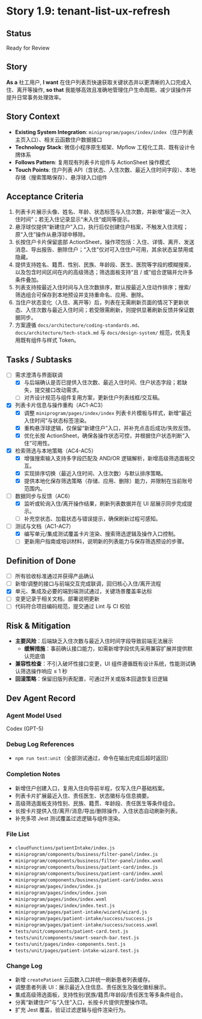 # Story 1.9: tenant-list-ux-refresh

## Status
Ready for Review

## Story
**As a** 社工用户,
**I want** 在住户列表页快速获取关键状态并以更清晰的入口完成入住、离开等操作,
**so that** 我能够高效且准确地管理住户生命周期，减少误操作并提升日常事务处理效率。

## Story Context
- **Existing System Integration**: `miniprogram/pages/index/index`（住户列表主页入口）、相关云函数住户数据接口
- **Technology Stack**: 微信小程序原生框架、Mpflow 工程化工具、既有设计令牌体系
- **Follows Pattern**: 复用现有列表卡片组件与 ActionSheet 操作模式
- **Touch Points**: 住户列表 API（含状态、入住次数、最近入住时间字段）、本地存储（搜索策略保存）、悬浮球入口组件

## Acceptance Criteria
1. 列表卡片展示头像、姓名、年龄、状态标签与入住次数，并新增“最近一次入住时间”；若无入住记录显示“未入住”或同等提示。
2. 悬浮球仅提供“新建住户”入口，执行后仅创建住户档案，不触发入住流程；原“入住”操作从悬浮球中移除。
3. 长按住户卡片保留底部 ActionSheet，操作项包括：入住、详情、离开、发送消息、导出报告、删除住户；“入住”仅对可入住住户可用，其余状态呈禁用或隐藏。
4. 提供支持姓名、籍贯、性别、民族、年龄段、医生、医院等字段的模糊搜索，以及包含时间区间在内的高级筛选；筛选面板支持“且 / 或”组合逻辑并允许多条件叠加。
5. 列表支持按最近入住时间与入住次数排序，默认按最近入住动作排序；搜索/筛选组合可保存到本地预设并支持重命名、应用、删除。
6. 当住户状态变化（入住、离开等）后，列表在无需刷新页面的情况下更新状态、入住次数与最近入住时间；若受限需刷新，则提供显著刷新反馈并保证数据同步。
7. 方案遵循 `docs/architecture/coding-standards.md`、`docs/architecture/tech-stack.md` 与 `docs/design-system/` 规范，优先复用既有组件与样式 Token。

## Tasks / Subtasks
- [ ] 需求澄清与界面联调
  - [x] 与后端确认是否已提供入住次数、最近入住时间、住户状态字段；若缺失，提交接口改动需求。
  - [ ] 对齐设计规范与组件复用方案，更新住户列表线框/交互稿。
- [x] 列表卡片信息与操作重构（AC1-AC3）
  - [x] 调整 `miniprogram/pages/index/index` 列表卡片模板与样式，新增“最近入住时间”与状态标签渲染。
  - [x] 重构悬浮球逻辑，仅保留“新建住户”入口，并补充点击后成功/失败反馈。
  - [x] 优化长按 ActionSheet，确保各操作状态可控，并根据住户状态判断“入住”可用性。
- [x] 检索筛选与本地策略（AC4-AC5）
  - [x] 增强搜索输入支持多字段匹配及 AND/OR 逻辑解析，新增高级筛选面板交互。
  - [x] 实现排序切换（最近入住时间、入住次数）与默认排序策略。
  - [x] 提供本地化保存筛选策略（存储、应用、删除）能力，并限制在当前账号范围内。
- [ ] 数据同步与反馈（AC6）
  - [x] 监听或轮询入住/离开操作结果，刷新列表数据并在 UI 层展示同步完成提示。
  - [ ] 补充空状态、加载状态与错误提示，确保刷新过程可感知。
- [ ] 测试与文档（AC1-AC7）
  - [x] 编写单元/集成测试覆盖卡片渲染、搜索筛选逻辑及操作入口控制。
  - [ ] 更新用户指南或培训材料，说明新的列表能力与保存筛选预设的步骤。

## Definition of Done
- [ ] 所有验收标准通过并获得产品确认
- [ ] 新增/调整的接口与前端交互完成联调，回归核心入住/离开流程
- [x] 单元、集成及必要的端到端测试通过，关键场景覆盖率达标
- [ ] 变更记录于相关文档，部署说明更新
- [ ] 代码符合项目编码规范，提交通过 Lint 与 CI 校验

## Risk & Mitigation
- **主要风险**：后端缺乏入住次数与最近入住时间字段导致前端无法展示
  - **缓解措施**：事前确认接口能力，如需新增字段优先采用兼容扩展并提供默认兜底值
- **兼容性检查**：不引入破坏性接口变更，UI 组件遵循既有设计系统，性能测试确认筛选操作响应 ≤ 1 秒
- **回滚策略**：保留旧版列表配置，可通过开关或版本回退恢复旧逻辑

## Dev Agent Record
### Agent Model Used
Codex (GPT-5)

### Debug Log References
- `npm run test:unit`（全部测试通过，命令在输出完成后超时返回）

### Completion Notes
- 新增住户创建入口，复用入住向导前半程，仅写入住户基础档案。
- 列表卡片扩展最近入住、责任医生、状态徽标与信息摘要。
- 高级筛选面板支持性别、民族、籍贯、年龄段、责任医生等条件组合。
- 长按卡片提供入住/离开/消息/导出/删除操作，入住状态自动刷新列表。
- 补充多项 Jest 测试覆盖过滤逻辑与组件渲染。

### File List
- `cloudfunctions/patientIntake/index.js`
- `miniprogram/components/business/filter-panel/index.js`
- `miniprogram/components/business/filter-panel/index.wxml`
- `miniprogram/components/business/patient-card/index.js`
- `miniprogram/components/business/patient-card/index.wxml`
- `miniprogram/components/business/patient-card/index.wxss`
- `miniprogram/pages/index/index.js`
- `miniprogram/pages/index/index.json`
- `miniprogram/pages/index/index.wxml`
- `miniprogram/pages/index/index.test.js`
- `miniprogram/pages/patient-intake/wizard/wizard.js`
- `miniprogram/pages/patient-intake/success/success.js`
- `miniprogram/pages/patient-intake/success/success.wxml`
- `tests/unit/components/patient-card.test.js`
- `tests/unit/components/smart-search-bar.test.js`
- `tests/unit/pages/index-components.test.js`
- `tests/unit/pages/patient-intake-wizard.test.js`

### Change Log
- 新增 `createPatient` 云函数入口并统一刷新患者列表缓存。
- 调整患者列表 UI：展示最近入住信息、责任医生及强化徽标展示。
- 集成高级筛选面板，支持性别/民族/籍贯/年龄段/责任医生等多条件组合。
- 分离“新建住户”与“入住”入口，长按卡片提供完整操作项。
- 扩充 Jest 覆盖，验证过滤逻辑与组件渲染行为。
